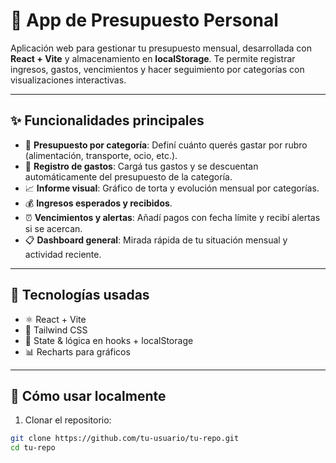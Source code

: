 # 💸 App de Presupuesto Personal

Aplicación web para gestionar tu presupuesto mensual, desarrollada con **React + Vite** y almacenamiento en **localStorage**. Te permite registrar ingresos, gastos, vencimientos y hacer seguimiento por categorías con visualizaciones interactivas.

---

## ✨ Funcionalidades principales

- 🧾 **Presupuesto por categoría**: Definí cuánto querés gastar por rubro (alimentación, transporte, ocio, etc.).
- 💸 **Registro de gastos**: Cargá tus gastos y se descuentan automáticamente del presupuesto de la categoría.
- 📈 **Informe visual**: Gráfico de torta y evolución mensual por categorías.
- 💰 **Ingresos esperados y recibidos**.
- ⏰ **Vencimientos y alertas**: Añadí pagos con fecha límite y recibí alertas si se acercan.
- 📋 **Dashboard general**: Mirada rápida de tu situación mensual y actividad reciente.

---

## 🧪 Tecnologías usadas

- ⚛️ React + Vite
- 💅 Tailwind CSS
- 🧠 State & lógica en hooks + localStorage
- 📊 Recharts para gráficos

---

## 🚀 Cómo usar localmente

1. Clonar el repositorio:

```bash
git clone https://github.com/tu-usuario/tu-repo.git
cd tu-repo
```
